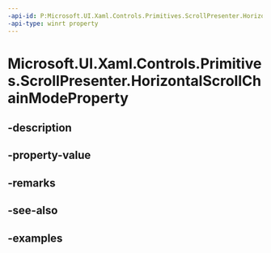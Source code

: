 ```yaml
---
-api-id: P:Microsoft.UI.Xaml.Controls.Primitives.ScrollPresenter.HorizontalScrollChainModeProperty
-api-type: winrt property
---
```


# Microsoft.UI.Xaml.Controls.Primitives.ScrollPresenter.HorizontalScrollChainModeProperty

<!--
public static Windows.UI.Xaml.DependencyProperty HorizontalScrollChainModeProperty { get; }
-->


## -description

## -property-value

## -remarks

## -see-also

## -examples


